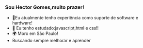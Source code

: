 ### Sou Hector Gomes,muito prazer!

- 🔭Eu atualmente tenho experiência como suporte de software e hardware!
- 🌱 Eu tenho estudado:javascript,html e css!!
- 🌍 Moro em São Paulo!
-    Buscando sempre melhorar e aprender

